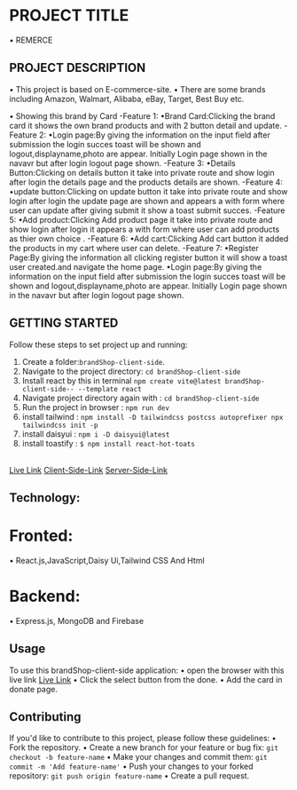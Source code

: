 # PROJECT TITLE
  • REMERCE
## PROJECT DESCRIPTION
• This project is based on E-commerce-site.
• There are some brands including Amazon, Walmart, Alibaba, eBay, Target, Best Buy etc.

• Showing this brand by Card
-Feature 1:
•Brand Card:Clicking the brand card it shows the own brand products and with 2 button detail and update.
-Feature 2: 
•Login page:By giving the information on the input field after submission the login succes toast will be shown and logout,displayname,photo are appear. Initially Login page shown in the navavr but after login logout page shown.
-Feature 3:
•Details Button:Clicking on details button it take into private route and show login after login the details page and the products details are shown.
-Feature 4:
•update button:Clicking on update  button it take into private route and show login after login the update page are shown and appears a with form where user can update after giving submit it show a toast submit succes.
-Feature 5:
•Add product:Clicking Add product page  it take into private route and show login after login it appears a with form  where user can add products as thier own choice .
-Feature 6:
•Add cart:Clicking Add cart button  it added the products in my cart where user can delete.
-Feature 7:
•Register Page:By giving the information all clicking register button it will show a toast user created.and navigate the home page.
•Login page:By giving the information on the input field after submission the login succes toast will be shown and logout,displayname,photo are appear. Initially Login page shown in the navavr but after login logout page shown.

## GETTING STARTED
Follow these steps to set project up and running:
1. Create a folder:`brandShop-client-side`.
2. Navigate to the project directory: `cd brandShop-client-side`
3. Install react by this in terminal `npm create vite@latest brandShop-client-side-- --template react`
4. Navigate project directory again with : `cd brandShop-client-side`
5. Run the project in browser : `npm run dev`
6. install tailwind : `npm install -D tailwindcss postcss autoprefixer npx tailwindcss init -p`
6. install daisyui : `npm i -D daisyui@latest`
7. install toastify : `$ npm install react-hot-toats`
<br>
<a href="https://brandshop-client-side-43a1b.web.app">Live Link</a>
<a href="https://github.com/TanjinaSultana/brandShop-client-side">Client-Side-Link</a>
<a href="https://github.com/TanjinaSultana/brandShop-server-side">Server-Side-Link</a>

## Technology: 
# Fronted:
• React.js,JavaScript,Daisy Ui,Tailwind CSS And Html
# Backend:
• Express.js, MongoDB and Firebase

## Usage
To use this brandShop-client-side application:
• open the browser with this live link  <a href="https://brandshop-client-side-43a1b.web.app">Live Link</a>
• Click the select button from the done.
• Add the card in donate page.
## Contributing
If you'd like to contribute to this project, please follow these guidelines:
• Fork the repository.
• Create a new branch for your feature or bug fix: `git checkout -b feature-name`
• Make your changes and commit them: `git commit -m 'Add feature-name'`
• Push your changes to your forked repository: `git push origin feature-name`
• Create a pull request.


